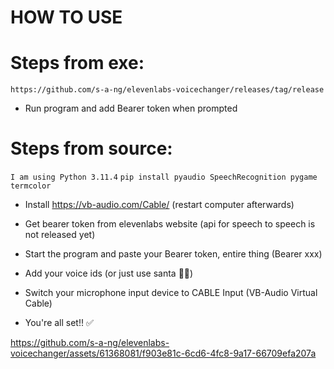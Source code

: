 # HOW TO USE


# Steps from exe:
 ```https://github.com/s-a-ng/elevenlabs-voicechanger/releases/tag/release```
 - Run program and add Bearer token when prompted

# Steps from source:
 ```I am using Python 3.11.4```
 ```pip install pyaudio SpeechRecognition pygame termcolor ```

 - Install https://vb-audio.com/Cable/ (restart computer afterwards)

 - Get bearer token from elevenlabs website (api for speech to speech is not released yet)

 - Start the program and paste your Bearer token, entire thing (Bearer xxx)

 - Add your voice ids (or just use santa 🎅🎅) 

 - Switch your microphone input device to CABLE Input (VB-Audio Virtual Cable)

 - You're all set!! ✅


https://github.com/s-a-ng/elevenlabs-voicechanger/assets/61368081/f903e81c-6cd6-4fc8-9a17-66709efa207a

